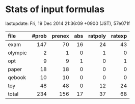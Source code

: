 
# Stats of input formulas

lastupdate: Fri, 19 Dec 2014 21:36:09 +0900 (JST), 57e071f

|file| #prob | prenex | abs | ratpoly | ratexp|
|:--|--:|--:|--:|--:|--:|
| exam |  147  |  70  |  16  |  24  |  43  |
| olympic |  2  |  1  |  0  |  1  |  0  |
| opt |  9 | 9 | 1 | 0 | 1 |
| paper | 18 | 18 | 0 | 0 | 0 |
| qebook | 10 | 10 | 0 | 0 | 0 |
| toy | 48 | 48 | 0 | 12 | 24 |
|total | 234 | 156 | 17 | 37 | 68 |
